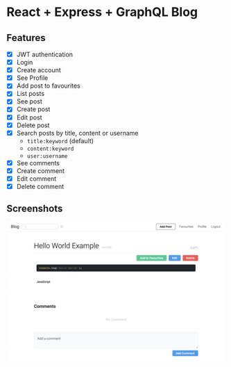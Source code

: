 # React + Express + GraphQL Blog

## Features

-   [x] JWT authentication
-   [x] Login
-   [x] Create account
-   [x] See Profile
-   [x] Add post to favourites
-   [x] List posts
-   [x] See post
-   [x] Create post
-   [x] Edit post
-   [x] Delete post
-   [x] Search posts by title, content or username
    -   `title:keyword` (default)
    -   `content:keyword`
    -   `user:username`
-   [x] See comments
-   [x] Create comment
-   [x] Edit comment
-   [x] Delete comment

## Screenshots

<div align="center">
    <img alt="post detail page" src="img/PostDetail.png">
</div>
